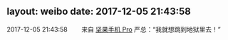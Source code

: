 layout: weibo
date: 2017-12-05 21:43:58
---
2017-12-05 21:43:58  &nbsp;&nbsp;&nbsp;&nbsp;&nbsp;&nbsp; 来自 <a href="http://app.weibo.com/t/feed/Z4AgP" rel="nofollow">坚果手机 Pro</a>
严总：“我就想跳到地狱里去！” ​​​
